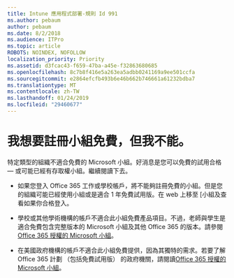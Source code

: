 ```yaml
---
title: Intune 應用程式部署-規則 Id 991
ms.author: pebaum
author: pebaum
ms.date: 8/2/2018
ms.audience: ITPro
ms.topic: article
ROBOTS: NOINDEX, NOFOLLOW
localization_priority: Priority
ms.assetid: d3fcac43-f659-47ba-a45e-f32863680685
ms.openlocfilehash: 8c7b8f416e5a263ea5adbb0241169a9ee501ccfa
ms.sourcegitcommit: e2864efcfb493b6e46b662b746661a61232bdba7
ms.translationtype: MT
ms.contentlocale: zh-TW
ms.lasthandoff: 01/24/2019
ms.locfileid: "29460677"
---
```

# <a name="id-like-to-sign-up-for-teams-free-but-i-cant"></a>我想要註冊小組免費，但我不能。

特定類型的組織不適合免費的 Microsoft 小組。好消息是您可以免費的試用合格 — 或可能已經有存取權小組。繼續閱讀下去。
  
- 如果您登入 Office 365 工作或學校帳戶，將不能夠註冊免費的小組。但是您的組織可能已經使用小組或是適合 1 年免費試用版。在 web 上移至 [小組及查看如果你合格登入。
    
- 學校或其他學術機構的帳戶不適合此小組免費產品項目。不過，老師與學生是適合免費包含完整版本的 Microsoft 小組及其他 Office 365 的版本。請參閱[Office 365 授權的 Microsoft 小組](https://docs.microsoft.com/microsoftteams/office-365-licensing)。
    
- 在美國政府機構的帳戶不適合此小組免費提供，因為其獨特的需求。若要了解 Office 365 計劃 （包括免費試用版） 的政府機關，請閱讀[Office 365 授權的 Microsoft 小組](https://docs.microsoft.com/microsoftteams/office-365-licensing)。
    

